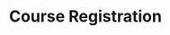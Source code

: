 ---
title: Course Registration
form:
    name: course-registration
    fields:
        - name: name
          label: Name
          placeholder: Enter your name
          autofocus: on
          autocomplete: on
          type: text
          validate:
            required: true

        - name: email
          label: Email
          placeholder: Enter your email address
          type: email
          validate:
            required: true
        
        - name: course
          type: hidden
          default: "invalid_submission"

    buttons:
        - type: submit
          value: Submit
        - type: reset
          value: Reset

    process:
        # - email:
        #     from: "{{ config.plugins.email.from }}"
        #     to:
        #       - "{{ config.plugins.email.from }}"
        #       - "{{ form.value.email }}"
        #     subject: "[Feedback] {{ form.value.name|e }}"
        #     body: "{% include 'forms/data.html.twig' %}"
        - save:
            filename: "{{ form.value.course }}.csv"
            body: "{% include 'forms/data.csv.twig' %}"
            operation: add
        - message: Registration successful!
        # - display: blog

---